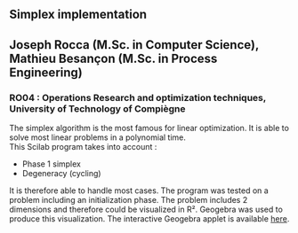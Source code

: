 ## Simplex implementation
## Joseph Rocca (M.Sc. in Computer Science), Mathieu Besançon (M.Sc. in Process Engineering) 
### RO04 : Operations Research and optimization techniques, University of Technology of Compiègne
  
The simplex algorithm is the most famous for linear optimization. It is able to solve most linear problems in a polynomial time.   
This Scilab program takes into account :  
- Phase 1 simplex
- Degeneracy (cycling)  
   
It is therefore able to handle most cases. The program was tested on a problem including an initialization phase.
The problem includes 2 dimensions and therefore could be visualized in R². Geogebra was used to produce this visualization. The interactive Geogebra applet is available [here](http://tube.geogebra.org/student/m1170021).


